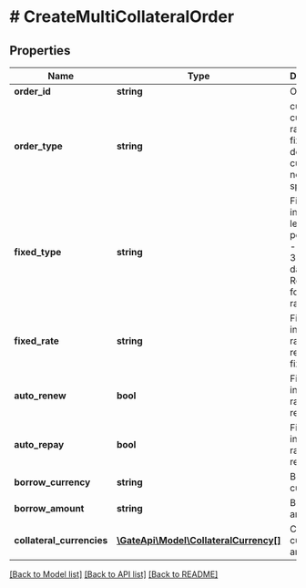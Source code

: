# # CreateMultiCollateralOrder

## Properties

Name | Type | Description | Notes
------------ | ------------- | ------------- | -------------
**order_id** | **string** | Order ID | [optional] 
**order_type** | **string** | current - current rate, fixed - fixed rate, defaults to current if not specified | [optional] 
**fixed_type** | **string** | Fixed interest rate lending period: 7d - 7 days, 30d - 30 days. Required for fixed rate | [optional] 
**fixed_rate** | **string** | Fixed interest rate, required for fixed rate | [optional] 
**auto_renew** | **bool** | Fixed interest rate, auto-renewal | [optional] 
**auto_repay** | **bool** | Fixed interest rate, auto-repayment | [optional] 
**borrow_currency** | **string** | Borrowed currency | 
**borrow_amount** | **string** | Borrowed amount | 
**collateral_currencies** | [**\GateApi\Model\CollateralCurrency[]**](CollateralCurrency.md) | Collateral currency and amount | [optional] 

[[Back to Model list]](../../README.md#documentation-for-models) [[Back to API list]](../../README.md#documentation-for-api-endpoints) [[Back to README]](../../README.md)
